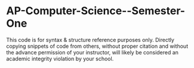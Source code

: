 # AP-Computer-Science--Semester-One

This code is for syntax & structure reference purposes only. Directly
copying snippets of code from others, without proper citation and without the advance permission of your instructor, will
likely be considered an academic integrity violation by your school.
